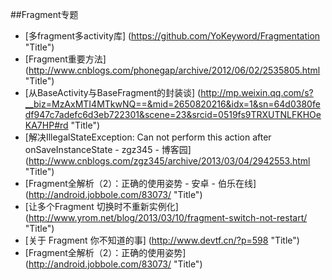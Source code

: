 
##Fragment专题


* [多fragment多activity库] (https://github.com/YoKeyword/Fragmentation  "Title")
* [Fragment重要方法] (http://www.cnblogs.com/phonegap/archive/2012/06/02/2535805.html  "Title")
* [从BaseActivity与BaseFragment的封装谈] (http://mp.weixin.qq.com/s?__biz=MzAxMTI4MTkwNQ==&mid=2650820216&idx=1&sn=64d0380fedf947c7adefc6d3eb722301&scene=23&srcid=0519fs9TRXUTNLFKHOeKA7HP#rd  "Title")
* [解决IllegalStateException: Can not perform this action after onSaveInstanceState - zgz345 - 博客园] (http://www.cnblogs.com/zgz345/archive/2013/03/04/2942553.html  "Title")
* [Fragment全解析（2）：正确的使用姿势 - 安卓 - 伯乐在线] (http://android.jobbole.com/83073/  "Title")
* [让多个Fragment 切换时不重新实例化] (http://www.yrom.net/blog/2013/03/10/fragment-switch-not-restart/  "Title")
* [关于 Fragment 你不知道的事] (http://www.devtf.cn/?p=598  "Title")
* [Fragment全解析（2）：正确的使用姿势] (http://android.jobbole.com/83073/  "Title")
